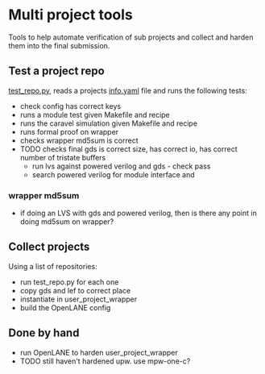 # Multi project tools

Tools to help automate verification of sub projects and collect and harden them into the final submission.

## Test a project repo

[test_repo.py](test_repo.py), reads a projects [info.yaml](info.yaml) file and runs the following tests:

* check config has correct keys
* runs a module test given Makefile and recipe
* runs the caravel simulation given Makefile and recipe
* runs formal proof on wrapper
* checks wrapper md5sum is correct
* TODO checks final gds is correct size, has correct io, has correct number of tristate buffers
    * run lvs against powered verilog and gds - check pass
    * search powered verilog for module interface and 

### wrapper md5sum

* if doing an LVS with gds and powered verilog, then is there any point in doing md5sum on wrapper?

## Collect projects

Using a list of repositories:

* run test_repo.py for each one
* copy gds and lef to correct place
* instantiate in user_project_wrapper
* build the OpenLANE config

## Done by hand

* run OpenLANE to harden user_project_wrapper
* TODO still haven't hardened upw. use mpw-one-c?
